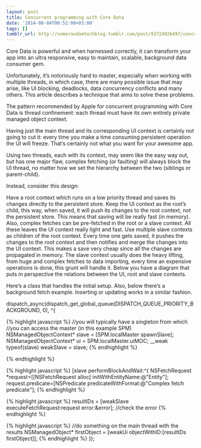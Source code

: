 ```yaml
---
layout: post
title: Concurrent programming with Core Data
date: '2014-08-04T00:52:00+03:00'
tags: []
tumblr_url: http://somerandomtechblog.tumblr.com/post/93724926497/concurrent-programming-with-core-data
---
```

Core Data is powerful and when harnessed correctly, it can transform your app into an ultra responsive, easy to maintain, scalable, background data consumer gem.

Unfortunately, it’s notoriously hard to master, especially when working with multiple threads, in which case, there are many possible issue that may arise, like UI blocking, deadlocks, data concurrency conflicts and many others. This article describes a technique that aims to solve these problems.

The pattern recommended by Apple for concurrent programming with Core Data is thread confinement: each thread must have its own entirely private managed object context.

Having just the main thread and its corresponding UI context is certainly not going to cut it: every time you make a time consuming persistent operation the UI will freeze. That’s certainly not what you want for your awesome app.

Using two threads, each with its context, may seem like the easy way out, but has one major flaw, complex fetching (or faulting) will always block the UI thread, no matter how we set the hierarchy between the two (siblings or parent-child).

Instead, consider this design:

Have a root context which runs on a low priority thread and saves its changes directly to the persistent store.
Keep the UI context as the root’s child, this way, when saved, it will push its changes to the root context, not the persistent store. This means that saving will be really fast (in memory). Also, complex fetches can be pre-fetched in the root or a slave context. All these leaves the UI context really light and fast.
Use multiple slave contexts as children of the root context. Every time one gets saved, it pushes the changes to the root context and then notifies and merge the changes into the UI context. This makes a save very cheap since all the changes are propagated in memory. The slave context usually does the heavy lifting, from huge and complex fetches to data importing, every time an expensive operations is done, this grunt will handle it.
Below you have a diagram that puts in perspective the relations between the UI, root and slave contexts.



Here’s a class that handles the initial setup.
Also, below there’s a background fetch example. Inserting or updating works in a similar fashion.

dispatch_async(dispatch_get_global_queue(DISPATCH_QUEUE_PRIORITY_BACKGROUND, 0), ^{

{% highlight javascript %}
//you will typically have a singleton from which
//you can access the master (in this example SPM)
NSManagedObjectContext* slave = [SPM.localMaster spawnSlave];
NSManagedObjectContext* ui = SPM.localMaster.uiMOC;
__weak typeof(slave) weakSlave = slave;
{% endhighlight %}

{% endhighlight %}

{% highlight javascript %}
[slave performBlockAndWait:^{
     NSFetchRequest *request=[[NSFetchRequest alloc] initWithEntityName:@"Entity"];
     request.predicate=[NSPredicate predicateWithFormat:@"Complex fetch predicate"];
{% endhighlight %}

{% highlight javascript %}
     resultIDs = [weakSlave executeFetchRequest:request error:&error];
     //check the error
{% endhighlight %}

{% highlight javascript %}
     //do something on the main thread with the results
     NSManagedObject* firstObject = [weakUi objectWithID:[resultIDs firstObject]];
{% endhighlight %}
});

